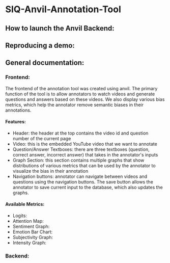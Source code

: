 # SIQ-Anvil-Annotation-Tool


## How to launch the Anvil Backend: 


## Reproducing a demo: 


## General documentation: 

### Frontend: 
The frontend of the annotation tool was created using anvil. The primary function of the tool is to allow annotators to watch videos and generate questions and answers based on these videos. We also display various bias metrics, which help the annotator remove semantic biases in their annotations.

#### Features:
* Header: the header at the top contains the video id and question number of the current page
* Video: this is the embedded YouTube video that we want to annotate
* Question/Answer Textboxes: there are three textboxes (question, correct answer, incorrect answer) that takes in the annotator's inputs
* Graph Section: this section contains multiple graphs that show distributions of various metrics that can be used by the annotator to visualize the bias in their annotation
* Navigation buttons: annotator can navigate between videos and questions using the navigation buttons. The save button allows the annotator to save current input to the database, which also updates the graphs.

#### Available Metrics:
* Logits:
* Attention Map:
* Sentiment Graph:
* Emotion Bar Chart:
* Subjectivity Graph:
* Intensity Graph:


### Backend: 

